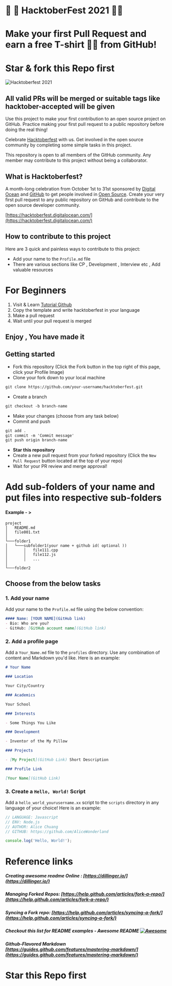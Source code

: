 # 🎃 🎯   HacktoberFest 2021  🎃🎯 
# Make your first Pull Request and earn a free T-shirt 👕👕 from GitHub!
# Star & fork this Repo first
![Hacktoberfest 2021](hacktober.jpg)
## All valid PRs will be merged or suitable tags like hacktober-accepted will be given 

Use this project to make your first contribution to an open source project on GitHub. Practice making your first pull request to a public repository before doing the real thing!

Celebrate [Hacktoberfest](https://hacktoberfest.digitalocean.com/) with us. Get involved in the open source community by completing some simple tasks in this project.

This repository is open to all members of the GitHub community. Any member may contribute to this project without being a collaborator.

## What is Hacktoberfest?
A month-long celebration from October 1st to 31st sponsored by [Digital Ocean](https://hacktoberfest.digitalocean.com/) and [GitHub](https://github.com/blog/2433-celebrate-open-source-this-october-with-hacktoberfest) to get people involved in [Open Source](https://github.com/open-source). Create your very first pull request to any public repository on GitHub and contribute to the open source developer community.

[https://hacktoberfest.digitalocean.com/](https://hacktoberfest.digitalocean.com/)

## How to contribute to this project
Here are 3 quick and painless ways to contribute to this project:

* Add your name to the `Profile.md` file
* There are various sections like CP , Development , Interview etc , Add valuable resources


# For Beginners
1) Visit & Learn 
[Tutorial Github ](https://www.youtube.com/playlist?list=PL4cUxeGkcC9goXbgTDQ0n_4TBzOO0ocPR)
2) Copy the template and write hacktoberfest in your language
3) Make a pull request
4) Wait until your pull request is merged
## Enjoy , You have made it

## Getting started
* Fork this repository (Click the Fork button in the top right of this page, click your Profile Image)
* Clone your fork down to your local machine

```markdown
git clone https://github.com/your-username/hacktoberfest.git
```

* Create a branch

```markdown
git checkout -b branch-name
```

* Make your changes (choose from any task below)
* Commit and push

```markdown
git add .
git commit -m 'Commit message'
git push origin branch-name
```

* __Star this repository__ 
* Create a new pull request from your forked repository (Click the `New Pull Request` button located at the top of your repo)
* Wait for your PR review and merge approval!

# Add sub-folders of your name and put files into respective sub-folders
#### Example - >
```
project
│   README.md
│   file001.txt    
│
└───folder1
│   └───subfolder1(your name + github id( optional ))
│       │   file111.cpp
│       │   file112.js
│       │   ...
│   
└───folder2
```


## Choose from the below tasks
### 1. Add your name
Add your name to the `Profile.md` file using the below convention:

```markdown
#### Name: [YOUR NAME](GitHub link)
- Bio: Who are you?
- GitHub: [GitHub account name](GitHub link)
```

### 2. Add a profile page
Add a `Your_Name.md` file to the `profiles` directory. Use any combination of content and Markdown you'd like. Here is an example:

```markdown
# Your Name

### Location

Your City/Country

### Academics

Your School

### Interests

- Some Things You Like

### Development

- Inventor of the My Pillow

### Projects

- [My Project](GitHub Link) Short Description

### Profile Link

[Your Name](GitHub Link)
```

### 3. Create a `Hello, World!` Script
Add a `hello_world_yourusername.xx` script to the `scripts` directory in any language of your choice! Here is an example:

```Javascript
// LANGUAGE: Javascript
// ENV: Node.js
// AUTHOR: Alice Chuang
// GITHUB: https://github.com/AliceWonderland

console.log('Hello, World!');
```


# Reference links

##### Creating awesome readme Online : [https://dillinger.io/](https://dillinger.io/)

##### Managing Forked Repos: [https://help.github.com/articles/fork-a-repo/](https://help.github.com/articles/fork-a-repo/)

##### Syncing a Fork repo: [https://help.github.com/articles/syncing-a-fork/](https://help.github.com/articles/syncing-a-fork/)

##### Checkout this list for README examples - Awesome README [![Awesome](https://cdn.rawgit.com/sindresorhus/awesome/d7305f38d29fed78fa85652e3a63e154dd8e8829/media/badge.svg)](https://github.com/sindresorhus/awesome)

##### Github-Flavored Markdown [https://guides.github.com/features/mastering-markdown/](https://guides.github.com/features/mastering-markdown/)

# Star this Repo first
